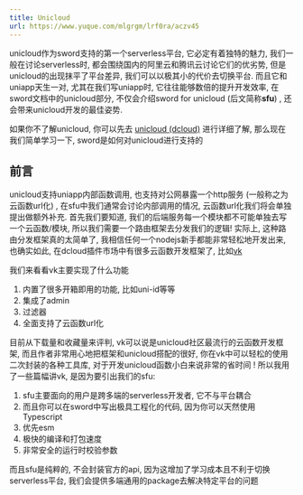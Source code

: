 ```yaml
---
title: Unicloud
url: https://www.yuque.com/mlgrgm/lrf0ra/aczv45
---
```


unicloud作为sword支持的第一个serverless平台, 它必定有着独特的魅力, 我们一般在讨论serverless时, 都会围绕国内的阿里云和腾讯云讨论它们的优劣势, 但是unicloud的出现抹平了平台差异, 我们可以以极其小的代价去切换平台.
而且它和uniapp天生一对, 尤其在我们写uniapp时, 它往往能够数倍的提升开发效率, 在sword文档中的unicloud部分, 不仅会介绍sword for unicloud (后文简称**sfu**) , 还会带来unicloud开发的最佳姿势.

如果你不了解unicloud, 你可以先去 [unicloud (dcloud)](https://uniapp.dcloud.io/uniCloud/) 进行详细了解, 那么现在我们简单学习一下, sword是如何对unicloud进行支持的 <a name="FcclW"></a>

## 前言

unicloud支持uniapp内部函数调用, 也支持对公网暴露一个http服务 (一般称之为云函数url化) , 在sfu中我们通常会讨论内部调用的情况, 云函数url化我们将会单独提出做额外补充. 首先我们要知道, 我们的后端服务每一个模块都不可能单独去写一个云函数/模块, 所以我们需要一个路由框架去分发我们的逻辑! 实际上, 这种路由分发框架真的太简单了, 我相信任何一个nodejs新手都能非常轻松地开发出来, 也确实如此, 在dcloud插件市场中有很多云函数开发框架了, 比如[vk](https://ext.dcloud.net.cn/plugin?id=4157)

我们来看看vk主要实现了什么功能

1. 内置了很多开箱即用的功能, 比如uni-id等等
2. 集成了admin
3. 过滤器
4. 全面支持了云函数url化

目前从下载量和收藏量来评判, vk可以说是unicloud社区最流行的云函数开发框架, 而且作者非常用心地把框架和unicloud搭配的很好, 你在vk中可以轻松的使用二次封装的各种工具库, 对于开发unicloud函数小白来说非常的省时间 !
所以我用了一些篇幅讲vk, 是因为要引出我们的sfu:

1. sfu主要面向的用户是跨多端的serverless开发者, 它不与平台耦合
2. 而且你可以在sword中写出极具工程化的代码, 因为你可以天然使用Typescript
3. 优先esm
4. 极快的编译和打包速度
5. 非常安全的运行时校验参数

而且sfu是纯粹的, 不会封装官方的api, 因为这增加了学习成本且不利于切换serverless平台, 我们会提供多端通用的package去解决特定平台的问题

